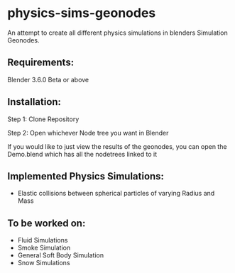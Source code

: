 # physics-sims-geonodes

An attempt to create all different physics simulations in blenders Simulation Geonodes.

## Requirements:

Blender 3.6.0 Beta or above

## Installation:

Step 1: Clone Repository

Step 2: Open whichever Node tree you want in Blender

If you would like to just view the results of the geonodes, you can open the Demo.blend which has all the nodetrees linked to it

## Implemented Physics Simulations:

- Elastic collisions between spherical particles of varying Radius and Mass

## To be worked on:

- Fluid Simulations
- Smoke Simulation
- General Soft Body Simulation
- Snow Simulations

